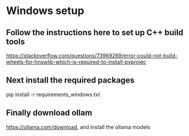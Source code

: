 # Windows setup
## Follow the instructions here to set up C++ build tools
https://stackoverflow.com/questions/73969269/error-could-not-build-wheels-for-hnswlib-which-is-required-to-install-pyprojec
## Next install the required packages
pip install -r requirements_windows.txt
## Finally download ollam
https://ollama.com/download, and install the ollama models